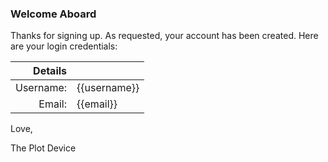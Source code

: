 ### Welcome Aboard

Thanks for signing up. As requested, your account has been created.
Here are your login credentials:

|   Details |              |
| --------: | :----------- |
| Username: | {{username}} |
|    Email: | {{email}}    |

Love,

The Plot Device
